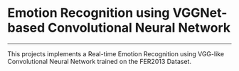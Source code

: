# Emotion Recognition using VGGNet-based Convolutional Neural Network

------

This projects implements a Real-time Emotion Recognition using VGG-like Convolutional Neural Network trained on the FER2013 Dataset.